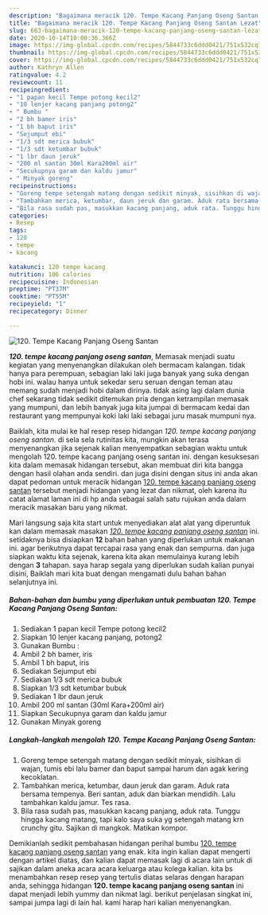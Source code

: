 ```yaml
---
description: "Bagaimana meracik 120. Tempe Kacang Panjang Oseng Santan Lezat"
title: "Bagaimana meracik 120. Tempe Kacang Panjang Oseng Santan Lezat"
slug: 663-bagaimana-meracik-120-tempe-kacang-panjang-oseng-santan-lezat
date: 2020-10-14T10:00:36.366Z
image: https://img-global.cpcdn.com/recipes/5844733c6ddd0421/751x532cq70/120-tempe-kacang-panjang-oseng-santan-foto-resep-utama.jpg
thumbnail: https://img-global.cpcdn.com/recipes/5844733c6ddd0421/751x532cq70/120-tempe-kacang-panjang-oseng-santan-foto-resep-utama.jpg
cover: https://img-global.cpcdn.com/recipes/5844733c6ddd0421/751x532cq70/120-tempe-kacang-panjang-oseng-santan-foto-resep-utama.jpg
author: Kathryn Allen
ratingvalue: 4.2
reviewcount: 11
recipeingredient:
- "1 papan kecil Tempe potong kecil2"
- "10 lenjer kacang panjang potong2"
- " Bumbu "
- "2 bh bamer iris"
- "1 bh baput iris"
- "Sejumput ebi"
- "1/3 sdt merica bubuk"
- "1/3 sdt ketumbar bubuk"
- "1 lbr daun jeruk"
- "200 ml santan 30ml Kara200ml air"
- "Secukupnya garam dan kaldu jamur"
- " Minyak goreng"
recipeinstructions:
- "Goreng tempe setengah matang dengan sedikit minyak, sisihkan di wajan, tumis ebi lalu bamer dan baput sampai harum dan agak kering kecoklatan."
- "Tambahkan merica, ketumbar, daun jeruk dan garam. Aduk rata bersama tempenya. Beri santan, aduk dan biarkan mendidih. Lalu tambahkan kaldu jamur. Tes rasa."
- "Bila rasa sudah pas, masukkan kacang panjang, aduk rata. Tunggu hingga kacang matang, tapi kalo saya suka yg setengah matang krn crunchy gitu. Sajikan di mangkok. Matikan kompor."
categories:
- Resep
tags:
- 120
- tempe
- kacang

katakunci: 120 tempe kacang 
nutrition: 106 calories
recipecuisine: Indonesian
preptime: "PT37M"
cooktime: "PT55M"
recipeyield: "1"
recipecategory: Dinner

---
```



![120. Tempe Kacang Panjang Oseng Santan](https://img-global.cpcdn.com/recipes/5844733c6ddd0421/751x532cq70/120-tempe-kacang-panjang-oseng-santan-foto-resep-utama.jpg)

<b><i>120. tempe kacang panjang oseng santan</i></b>, Memasak menjadi suatu kegiatan yang menyenangkan dilakukan oleh bermacam kalangan. tidak hanya para perempuan, sebagian laki laki juga banyak yang suka dengan hobi ini. walau hanya untuk sekedar seru seruan dengan teman atau memang sudah menjadi hobi dalam dirinya. tidak asing lagi dalam dunia chef sekarang tidak sedikit ditemukan pria dengan ketrampilan memasak yang mumpuni, dan lebih banyak juga kita jumpai di bermacam kedai dan restaurant yang mempunyai koki laki laki sebagai juru masak mumpuni nya.



Baiklah, kita mulai ke hal resep resep hidangan <i>120. tempe kacang panjang oseng santan</i>. di sela sela rutinitas kita, mungkin akan terasa menyenangkan jika sejenak kalian menyempatkan sebagian waktu untuk mengolah 120. tempe kacang panjang oseng santan ini. dengan kesuksesan kita dalam memasak hidangan tersebut, akan membuat diri kita bangga dengan hasil olahan anda sendiri. dan juga disini dengan situs ini anda akan dapat pedoman untuk meracik hidangan <u>120. tempe kacang panjang oseng santan</u> tersebut menjadi hidangan yang lezat dan nikmat, oleh karena itu catat alamat laman ini di hp anda sebagai salah satu rujukan anda dalam meracik masakan baru yang nikmat.


Mari langsung saja kita start untuk menyediakan alat alat yang diperuntuk kan dalam memasak masakan <u><i>120. tempe kacang panjang oseng santan</i></u> ini. setidaknya bisa disiapkan <b>12</b> bahan bahan yang diperlukan untuk makanan ini. agar berikutnya dapat tercapai rasa yang enak dan sempurna. dan juga siapkan waktu kita sejenak, karena kita akan memulainya kurang lebih dengan <b>3</b> tahapan. saya harap segala yang diperlukan sudah kalian punyai disini, Baiklah mari kita buat dengan mengamati dulu bahan bahan selanjutnya ini.

<!--inarticleads1-->

##### Bahan-bahan dan bumbu yang diperlukan untuk pembuatan 120. Tempe Kacang Panjang Oseng Santan:

1. Sediakan 1 papan kecil Tempe potong kecil2
1. Siapkan 10 lenjer kacang panjang, potong2
1. Gunakan  Bumbu :
1. Ambil 2 bh bamer, iris
1. Ambil 1 bh baput, iris
1. Sediakan Sejumput ebi
1. Sediakan 1/3 sdt merica bubuk
1. Siapkan 1/3 sdt ketumbar bubuk
1. Sediakan 1 lbr daun jeruk
1. Ambil 200 ml santan (30ml Kara+200ml air)
1. Siapkan Secukupnya garam dan kaldu jamur
1. Gunakan  Minyak goreng




<!--inarticleads2-->

##### Langkah-langkah mengolah 120. Tempe Kacang Panjang Oseng Santan:

1. Goreng tempe setengah matang dengan sedikit minyak, sisihkan di wajan, tumis ebi lalu bamer dan baput sampai harum dan agak kering kecoklatan.
1. Tambahkan merica, ketumbar, daun jeruk dan garam. Aduk rata bersama tempenya. Beri santan, aduk dan biarkan mendidih. Lalu tambahkan kaldu jamur. Tes rasa.
1. Bila rasa sudah pas, masukkan kacang panjang, aduk rata. Tunggu hingga kacang matang, tapi kalo saya suka yg setengah matang krn crunchy gitu. Sajikan di mangkok. Matikan kompor.




Demikianlah sedikit pembahasan hidangan perihal bumbu <u>120. tempe kacang panjang oseng santan</u> yang enak. kita ingin kalian dapat mengerti dengan artikel diatas, dan kalian dapat memasak lagi di acara lain untuk di sajikan dalam aneka acara acara keluarga atau kolega kalian. kita bs menambahkan resep resep yang tertulis diatas selaras dengan harapan anda, sehingga hidangan <b>120. tempe kacang panjang oseng santan</b> ini dapat menjadi lebih yummy dan nikmat lagi. berikut penjelasan singkat ini, sampai jumpa lagi di lain hal. kami harap hari kalian menyenangkan.
